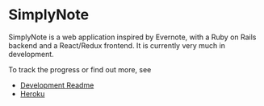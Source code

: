 # SimplyNote

SimplyNote is a web application inspired by Evernote, with a Ruby on Rails
backend and a React/Redux frontend. It is currently very much in
development.

To track the progress or find out more, see
 * [Development Readme][dev-readme]
 * [Heroku][heroku]

[dev-readme]: docs/README.md
[heroku]: http://www.herokuapp.com
